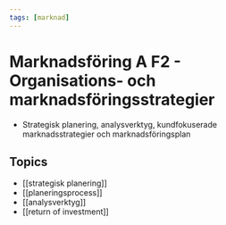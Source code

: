 ```yaml
---
tags: [marknad]
---
```

# Marknadsföring A F2 - Organisations- och marknadsföringsstrategier
- Strategisk planering, analysverktyg, kundfokuserade marknadsstrategier och marknadsföringsplan

## Topics
- [[strategisk planering]]
- [[planeringsprocess]]
- [[analysverktyg]]
- [[return of investment]]